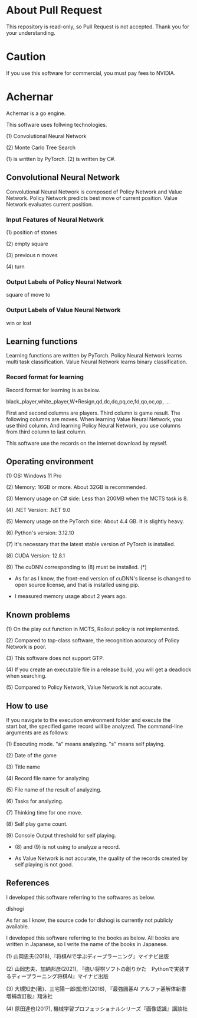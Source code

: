 # About Pull Request

This repository is read-only, so Pull Request is not accepted. Thank you for your understanding.

# Caution

If you use this software for commercial, you must pay fees to NVIDIA.

# Achernar

Achernar is a go engine.

This software uses follwing technologies.

(1) Convolutional Neural Network

(2) Monte Carlo Tree Search

(1) is written by PyTorch. (2) is written by C#.

## Convolutional Neural Network

Convolutional Neural Network is composed of Policy Network and Value Network. Policy Network predicts best move of current position. Value Network evaluates current position.

### Input Features of Neural Network

(1) position of stones

(2) empty square

(3) previous n moves

(4) turn

### Output Labels of Policy Neural Network

square of move to

### Output Labels of Value Neural Network

win or lost

## Learning functions

Learning functions are written by PyTorch. Policy Neural Network learns multi task classification. Value Neural Network learns binary classification.

### Record format for learning

Record format for learning is as below.

black_player,white_player,W+Resign,qd,dc,dq,pq,ce,fd,qo,oc,op, ...

First and second columns are players. Third column is game result. The following columns are moves. When learning Value Neural Network, you use third column. And learning Policy Neural Network, you use columns from third column to last column.

This software use the records on the internet download by myself.

## Operating environment

(1) OS: Windows 11 Pro

(2) Memory: 16GB or more. About 32GB is recommended.

(3) Memory usage on C# side: Less than 200MB when the MCTS task is 8.

(4) .NET Version: .NET 9.0

(5) Memory usage on the PyTorch side: About 4.4 GB. It is slightly heavy.

(6) Python's version: 3.12.10

(7) It's necessary that the latest stable version of PyTorch is installed.

(8) CUDA Version: 12.8.1

(9) The cuDNN corresponding to (8) must be installed. (*)

* As far as I know, the front-end version of cuDNN's license is changed to open source license, and that is installed using pip.

* I measured memory usage about 2 years ago.

## Known problems

(1) On the play out function in MCTS, Rollout policy is not implemented.

(2) Compared to top-class software, the recognition accuracy of Policy Network is poor.

(3) This software does not support GTP.

(4) If you create an executable file in a release build, you will get a deadlock when searching.

(5) Compared to Policy Network, Value Network is not accurate.

## How to use

If you navigate to the execution environment folder and execute the start.bat, the specified game record will be analyzed. The command-line arguments are as follows:

(1) Executing mode. "a" means analyzing. "s" means self playing.

(2) Date of the game

(3) Title name

(4) Record file name for analyzing

(5) File name of the result of analyzing.

(6) Tasks for analyzing.

(7) Thinking time for one move.

(8) Self play game count.

(9) Console Output threshold for self playing.

* (8) and (9) is not using to analyze a record.

* As Value Network is not accurate, the quality of the records created by self playing is not good.

## References

I developed this software referring to the softwares as below.

dlshogi

As far as I know, the source code for dlshogi is currently not publicly available.

I developed this software referring to the books as below. All books are written in Japanese, so I write the name of the books in Japanese.

(1) 山岡忠夫(2018),『将棋AIで学ぶディープラーニング』マイナビ出版 

(2) 山岡忠夫、加納邦彦(2021), 『強い将棋ソフトの創りかた　Pythonで実装するディープラーニング将棋AI』マイナビ出版

(3) 大槻知史(著)、三宅陽一郎(監修)(2018), 『最強囲碁AI アルファ碁解体新書　増補改訂版』翔泳社

(4) 原田達也(2017), 機械学習プロフェッショナルシリーズ『画像認識』講談社
